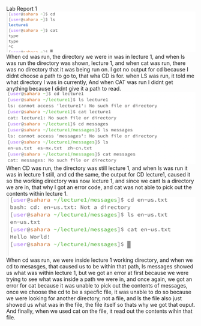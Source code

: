 Lab Report 1
![Image](empty.png)
When cd was run, the directory we were in was in lecture 1, and when ls was run the directory was shown, lecture 1, and when cat was run, there was no directory that it was being run on. I got no output for cd because I didnt choose a path to go to, that wha CD is for. when LS was run, it told me what directory I was in currently, And when CAT was run I didnt get anything because I didnt give it a path to read.
![Image](directory.png)
When CD was run, the directory was still lecture 1, and when ls was run it was in lecture 1 still, and cd the same, the output for CD lecture1, caused it so the working directory was now lecture 1, and since we cant ls a directory we are in, that why I got an error code, and cat was not able to pick out the contents within lecture 1.
![Image](file.png)
When cd was run, we were inside lecture 1 working directory, and when we cd to mesasges, that caused us to be within that path, ls messages showed us what was within lecture 1, but we got an error at first because we were trying to see what was inside a path we were in, and once again, we got an error for cat because it was unable to pick out the contents of messages, 
once we choose the cd to be a specfic file, it was unable to do so because we were looking for another directory, not a file, and ls the file also just showed us what was in the file, the file itself so thats why we got that ouput. And finally, when we used cat on the file, it read out the contents wihin that file.
